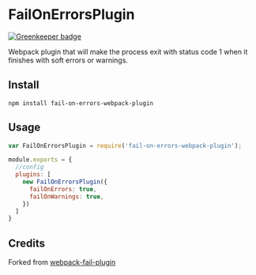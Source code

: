 # FailOnErrorsPlugin

[![Greenkeeper badge](https://badges.greenkeeper.io/AustinMatherne/fail-on-errors-webpack-plugin.svg)](https://greenkeeper.io/)

Webpack plugin that will make the process exit with status code 1 when it finishes with soft errors or warnings.

## Install

`npm install fail-on-errors-webpack-plugin`

## Usage

```javascript
var FailOnErrorsPlugin = require('fail-on-errors-webpack-plugin');

module.exports = {
  //config
  plugins: [
    new FailOnErrorsPlugin({
      failOnErrors: true,
      failOnWarnings: true,
    })
  ]
}
```

## Credits

Forked from [webpack-fail-plugin](https://github.com/TiddoLangerak/webpack-fail-plugin)
